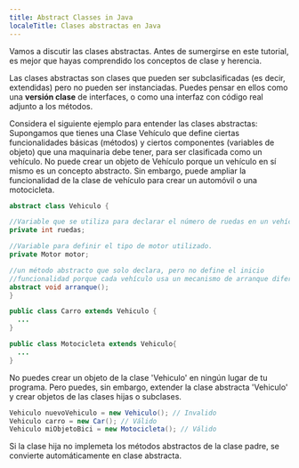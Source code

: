 ```yaml
---
title: Abstract Classes in Java
localeTitle: Clases abstractas en Java
---
```

Vamos a discutir las clases abstractas. Antes de sumergirse en este tutorial, es mejor que hayas comprendido los conceptos de clase y  herencia.

Las clases abstractas son clases que pueden ser subclasificadas (es decir, extendidas) pero no pueden ser instanciadas. Puedes pensar en ellos como una **versión clase** de interfaces, o como una interfaz con código real adjunto a los métodos.

Considera el siguiente ejemplo para entender las clases abstractas: Supongamos que tienes una Clase Vehículo que define ciertas funcionalidades básicas (métodos) y ciertos componentes (variables de objeto) que una maquinaria debe tener, para ser clasificada como un vehículo. No puede crear un objeto de Vehículo porque un vehículo en sí mismo es un concepto abstracto. Sin embargo, puede ampliar la funcionalidad de la clase de vehículo para crear un automóvil o una motocicleta.

```java
abstract class Vehiculo { 

//Variable que se utiliza para declarar el número de ruedas en un vehículo.
private int ruedas;

//Variable para definir el tipo de motor utilizado. 
private Motor motor;

//un método abstracto que solo declara, pero no define el inicio
//funcionalidad porque cada vehículo usa un mecanismo de arranque diferente
abstract void arranque();
}

public class Carro extends Vehiculo {
  ...
}

public class Motocicleta extends Vehiculo{
  ...
}
```

No puedes crear un objeto de la clase 'Vehiculo' en ningún lugar de tu programa. Pero puedes, sin embargo, extender la clase abstracta 'Vehiculo' y crear objetos de las clases hijas o subclases.

```Java
Vehiculo nuevoVehiculo = new Vehiculo(); // Invalido
Vehiculo carro = new Car(); // Válido
Vehiculo miObjetoBici = new Motocicleta(); // Válido
```
Si la clase hija no implemeta los métodos abstractos de la clase padre, se convierte automáticamente en clase abstracta.
